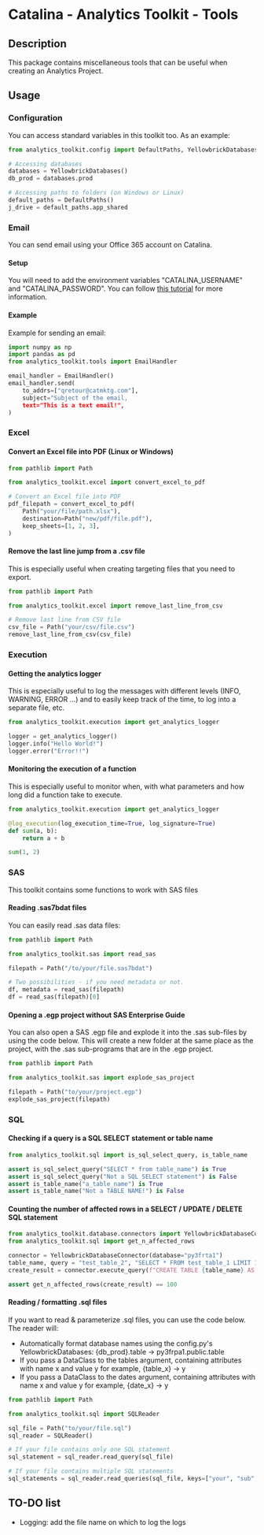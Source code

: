 # Catalina - Analytics Toolkit - Tools

## Description

This package contains miscellaneous tools that can be useful when creating an Analytics Project.

## Usage

### Configuration

You can access standard variables in this toolkit too. As an example:

````python
from analytics_toolkit.config import DefaultPaths, YellowbrickDatabases

# Accessing databases
databases = YellowbrickDatabases()
db_prod = databases.prod

# Accessing paths to folders (on Windows or Linux)
default_paths = DefaultPaths()
j_drive = default_paths.app_shared
````

### Email

You can send email using your Office 365 account on Catalina.

#### Setup

You will need to add the environment variables "CATALINA_USERNAME" and "CATALINA_PASSWORD". You can
follow [this
tutorial](https://promotastic.atlassian.net/wiki/spaces/DDIM/pages/2969764114/How-to+passwords+for+the+analytics-toolkit+on+VMs)
for more information.

#### Example

Example for sending an email:

````python
import numpy as np
import pandas as pd
from analytics_toolkit.tools import EmailHandler

email_handler = EmailHandler()
email_handler.send(
    to_addrs=["qretour@catmktg.com"],
    subject="Subject of the email,
    text="This is a text email!",
)
````

### Excel

#### Convert an Excel file into PDF (Linux or Windows)

````python
from pathlib import Path

from analytics_toolkit.excel import convert_excel_to_pdf

# Convert an Excel file into PDF
pdf_filepath = convert_excel_to_pdf(
    Path("your/file/path.xlsx"), 
    destination=Path("new/pdf/file.pdf"),
    keep_sheets=[1, 2, 3],
)
````

#### Remove the last line jump from a .csv file

This is especially useful when creating targeting files that you need to export.

````python
from pathlib import Path

from analytics_toolkit.excel import remove_last_line_from_csv

# Remove last line from CSV file
csv_file = Path("your/csv/file.csv")
remove_last_line_from_csv(csv_file)
````

### Execution

#### Getting the analytics logger

This is especially useful to log the messages with different levels (INFO, WARNING, ERROR ...) and
to easily keep track of the time, to log into a separate file, etc.

````python
from analytics_toolkit.execution import get_analytics_logger

logger = get_analytics_logger()
logger.info("Hello World!")
logger.error("Error!!")
````

#### Monitoring the execution of a function

This is especially useful to monitor when, with what parameters and how long did a function take to execute.

````python
from analytics_toolkit.execution import get_analytics_logger

@log_execution(log_execution_time=True, log_signature=True)
def sum(a, b):
    return a + b

sum(1, 2)
````

### SAS

This toolkit contains some functions to work with SAS files

#### Reading .sas7bdat files

You can easily read .sas data files:

````python
from pathlib import Path

from analytics_toolkit.sas import read_sas

filepath = Path("/to/your/file.sas7bdat")

# Two possibilities - if you need metadata or not.
df, metadata = read_sas(filepath)
df = read_sas(filepath)[0]
````

#### Opening a .egp project without SAS Enterprise Guide

You can also open a SAS .egp file and explode it into the .sas sub-files by using the code below.
This will create a new folder at the same place as the project, with the .sas sub-programs that are
in the .egp project.

````python
from pathlib import Path

from analytics_toolkit.sas import explode_sas_project

filepath = Path("to/your/project.egp")
explode_sas_project(filepath)
````

### SQL

#### Checking if a query is a SQL SELECT statement or table name

````python
from analytics_toolkit.sql import is_sql_select_query, is_table_name

assert is_sql_select_query("SELECT * from table_name") is True
assert is_sql_select_query("Not a SQL SELECT statement") is False
assert is_table_name("a_table_name") is True
assert is_table_name("Not a TABLE NAME!") is False
````

#### Counting the number of affected rows in a SELECT / UPDATE / DELETE SQL statement

````python
from analytics_toolkit.database.connectors import YellowbrickDatabaseConnector
from analytics_toolkit.sql import get_n_affected_rows

connector = YellowbrickDatabaseConnector(database="py3frta1")
table_name, query = "test_table_2", "SELECT * FROM test_table_1 LIMIT 100"
create_result = connector.execute_query(f"CREATE TABLE {table_name} AS ({query})")

assert get_n_affected_rows(create_result) == 100
````

#### Reading / formatting .sql files

If you want to read & parameterize .sql files, you can use the code below. The reader will:

- Automatically format database names using the config.py's YellowbrickDatabases: {db_prod}.table -> py3frpa1.public.table
- If you pass a DataClass to the tables argument, containing attributes with name x and value y for example, {table_x} -> y
- If you pass a DataClass to the dates argument, containing attributes with name x and value y for example, {date_x} -> y

````python
from pathlib import Path

from analytics_toolkit.sql import SQLReader

sql_file = Path("to/your/file.sql")
sql_reader = SQLReader()

# If your file contains only one SQL statement
sql_statement = sql_reader.read_query(sql_file)

# If your file contains multiple SQL statements
sql_statements = sql_reader.read_queries(sql_file, keys=["your", "sub", "queries"])
````

## TO-DO list

- Logging: add the file name on which to log the logs
